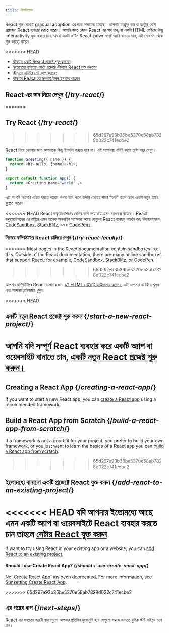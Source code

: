 ```yaml
---
title: ইন্সটলেশন
---
```


<Intro>

React শুরু থেকেই gradual adoption এর জন্য সাজানো হয়েছে। আপনার যতটুকু কম বা যতটুকু বেশি প্রয়োজন React ব্যবহার করতে পারেন। আপনি হয়ত কেবল React এর স্বাদ চান, বা একটা HTML পেইজে কিছু interactivity যুক্ত করতে চান, অথবা একটা জটিল React-powered অ্যাপ বানাতে চান, এই সেকশন থেকে শুরু করতে পারেন।

</Intro>

<<<<<<< HEAD
<YouWillLearn isChapter={true}>

* [কীভাবে একটি React প্রজেক্ট শুরু করবেন](/learn/start-a-new-react-project)
* [ইতোমধ্যে বানানো একটা প্রজেক্টে কীভাবে React যুক্ত করবেন](/learn/add-react-to-an-existing-project)
* [কীভাবে এডিটর সেট আপ করবেন](/learn/editor-setup)
* [কীভাবে React ডেভেলপার টুলস ইনস্টল করবেন](/learn/react-developer-tools)

</YouWillLearn>

## React এর স্বাদ নিয়ে দেখুন {/*try-react*/}
=======
## Try React {/*try-react*/}
>>>>>>> 65d297e93b36be5370e58ab7828d022c741ecbe2

React নিয়ে খেলবার জন্য আপনাকে কিছু ইনস্টল করতে হবে না। এই স্যান্ডবক্স এডিট করার চেষ্টা করে দেখুন।

<Sandpack>

```js
function Greeting({ name }) {
  return <h1>Hello, {name}</h1>;
}

export default function App() {
  return <Greeting name="world" />
}
```

</Sandpack>

এটা আপনি সরাসরি এডিট করতে পারেন অথবা ডান পাশে উপরে কোণায় থাকা "ফর্ক" বাটন চেপে একটা নতুন ট্যাবে খুলতে পারেন। 

<<<<<<< HEAD
React ডকুমেন্টেশনের বেশির ভাগ পেইজেই এমন স্যান্ডবক্স রয়েছে। React ডকুমেন্টেশনের এর বাইরে এমন অনেক অনলাইন স্যান্ডবক্স আছে যেগুলো React ব্যবহার সমর্থন করঃ উদাহরণস্বরূপ, [CodeSandbox](https://codesandbox.io/s/new), [StackBlitz](https://stackblitz.com/fork/react), অথবা [CodePen।](https://codepen.io/pen?&editors=0010&layout=left&prefill_data_id=3f4569d1-1b11-4bce-bd46-89090eed5ddb)

### নিজের কম্পিউটারে React চালিয়ে দেখুন {/*try-react-locally*/}
=======
Most pages in the React documentation contain sandboxes like this. Outside of the React documentation, there are many online sandboxes that support React: for example, [CodeSandbox](https://codesandbox.io/s/new), [StackBlitz](https://stackblitz.com/fork/react), or [CodePen.](https://codepen.io/pen?template=QWYVwWN)
>>>>>>> 65d297e93b36be5370e58ab7828d022c741ecbe2

আপনার কম্পিউটারে React চালাবার জন্য [এই HTML পেইজটি ডাউনলোড করুন।](https://gist.githubusercontent.com/gaearon/0275b1e1518599bbeafcde4722e79ed1/raw/db72dcbf3384ee1708c4a07d3be79860db04bff0/example.html) এটা আপনার এডিটরে খুলুন এবং আপনার ব্রাউজারে খুলুন।

<<<<<<< HEAD
## একটি নতুন React প্রজেক্ট শুরু করুন {/*start-a-new-react-project*/}

আপনি যদি সম্পূর্ণ React ব্যবহার করে একটি অ্যাপ বা ওয়েবসাইট বানাতে চান, [একটি নতুন React প্রজেক্ট শুরু করুন।](/learn/start-a-new-react-project)
=======
## Creating a React App {/*creating-a-react-app*/}

If you want to start a new React app, you can [create a React app](/learn/creating-a-react-app) using a recommended framework.

## Build a React App from Scratch {/*build-a-react-app-from-scratch*/}

If a framework is not a good fit for your project, you prefer to build your own framework, or you just want to learn the basics of a React app you can [build a React app from scratch](/learn/build-a-react-app-from-scratch).
>>>>>>> 65d297e93b36be5370e58ab7828d022c741ecbe2

## ইতোমধ্যে বানানো একটি প্রজেক্টে React যুক্ত করুন {/*add-react-to-an-existing-project*/}

<<<<<<< HEAD
যদি আপনার ইতোমধ্যে আছে এমন একটি অ্যাপ বা ওয়েবসাইটে React ব্যবহার করতে চান তাহলে [সেটায় React যুক্ত করুন](/learn/add-react-to-an-existing-project)
=======
If want to try using React in your existing app or a website, you can [add React to an existing project.](/learn/add-react-to-an-existing-project)


<Note>

#### Should I use Create React App? {/*should-i-use-create-react-app*/}

No. Create React App has been deprecated. For more information, see [Sunsetting Create React App](/blog/2025/02/14/sunsetting-create-react-app).

</Note>
>>>>>>> 65d297e93b36be5370e58ab7828d022c741ecbe2

## এর পরের ধাপ {/*next-steps*/}

React এর সবচেয়ে জরুরী ধারণাগুলো আপনার প্রতিদিন মুখোমুখি হবে সেগুলো সম্বন্ধে জানতে [কুইক স্টার্ট](/learn) গাইডে চলে যান। 


